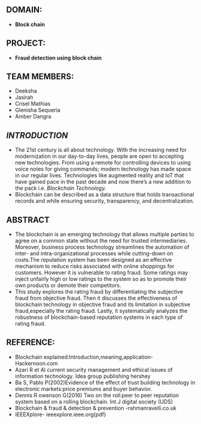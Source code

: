 ## DOMAIN:
- **Block chain** 
## PROJECT: 
- **Fraud detection using block chain**
## TEAM MEMBERS:
- Deeksha
- Jasirah
- Crisel Mathias 
- Glenisha Sequeria 
- Amber Dangra

## *INTRODUCTION*
-   The 21st century is all about technology. With the increasing need for modernization in our day-to-day lives, people are open to accepting new technologies. From using a remote for controlling devices to using voice notes for giving commands; modern technology has made space in our regular lives. Technologies like augmented reality and IoT that have gained pace in the past decade and now there’s a new addition to the pack i.e. *Blockchain Technology.*
-   Blockchain can be described as a data structure that holds transactional records and while ensuring security, transparency, and decentralization.

## ABSTRACT
- The blockchain is an emerging technology that allows multiple parties to agree on a common state without the need for trusted intermediaries. Moreover, business process technology streamlines the automation of inter- and intra-organizational processes while cutting-down on costs.The reputation system has been designed as an effective mechanism to reduce risks associated with online shoppings
for customers. However it is vulnerable to rating fraud. Some ratings may inject unfairly high or low ratings to the system so as to promote their own products or demote their competitors.
- This study explores the rating fraud by differentiating the subjective fraud from objective fraud. Then it discusses the effectiveness of blockchain technology in objective fraud and its limitation in subjective fraud,especially the rating fraud. Lastly, it systematically 
analyzes the robustness of blockchain-based reputation systems in each type of rating fraud.









## REFERENCE:
- Blockchain explained:Introduction,meaning,application- Hackernoon.com
- Azari R et Al current security management and ethical issues of information technology. Idea group publishing hershey
- Ba S, Pablo P(2002)Evidence of the effect of trust building technology in electronic markets:price premiums and buyer behavior.
- Dennis R owenson G(2016) Two on the roll:peer to peer reputation system based on a rolling blockchain. Int J digital society (UDS) 
- Blockchain & fraud & detection & prevention -rahmanravelli.co.uk
- IEEEXplore- ieeexplore.ieee.org(pdf)
